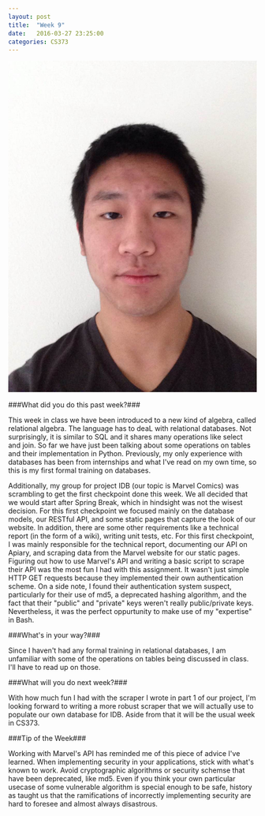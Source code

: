 ```yaml
---
layout: post
title:  "Week 9"
date:   2016-03-27 23:25:00
categories: CS373
---
```


![portrait](http://raw.githubusercontent.com/SrsBusiness/SrsBusiness.github.io/master/images/head.png)

###What did you do this past week?###

This week in class we have been introduced to a new kind of algebra, called
relational algebra. The language has to deaL with relational databases. Not
surprisingly, it is similar to SQL and it shares many operations like select
and join. So far we have just been talking about some operations on tables
and their implementation in Python. Previously, my only experience with
databases has been from internships and what I've read on my own time, so this
is my first formal training on databases.

Additionally, my group for project IDB (our topic is Marvel Comics)
was scrambling to get the first
checkpoint done this week. We all decided that we would start after Spring
Break, which in hindsight was not the wisest decision. For this first
checkpoint we focused mainly on the database models, our RESTful API, and
some static pages that capture the look of our website. In addition, there
are some other requirements like a technical report (in the form of a wiki),
writing unit tests, etc. For this first checkpoint, I was mainly responsible
for the technical report, documenting our API on Apiary, and scraping data from
the Marvel website for our static pages. Figuring out how to use Marvel's API
and writing a basic script to scrape their API was the most fun I had with this
assignment. It wasn't just simple HTTP GET requests because they implemented
their own authentication scheme. On a side note, I found their authentication
system suspect, particularly for their use of md5, a deprecated hashing algorithm,
and the fact that their "public" and "private" keys weren't really
public/private keys. Nevertheless, it was the perfect oppurtunity to make use
of my "expertise" in Bash.

###What's in your way?###

Since I haven't had any formal training in relational databases, I am unfamiliar
with some of the operations on tables being discussed in class. I'll have to read
up on those.

###What will you do next week?###

With how much fun I had with the scraper I wrote in part 1 of our project, I'm
looking forward to writing a more robust scraper that we will actually use to
populate our own database for IDB. Aside from that it will be the usual week
in CS373.

###Tip of the Week###

Working with Marvel's API has reminded me of this piece of advice I've learned.
When implementing security in your applications, stick with what's known to
work. Avoid cryptographic algorithms or security schemse that have been
deprecated, like md5. Even if you think your own particular usecase of some
vulnerable algorithm is special enough to be safe, history as taught us that
the ramifications of incorrectly implementing security are hard to foresee and
almost always disastrous.
